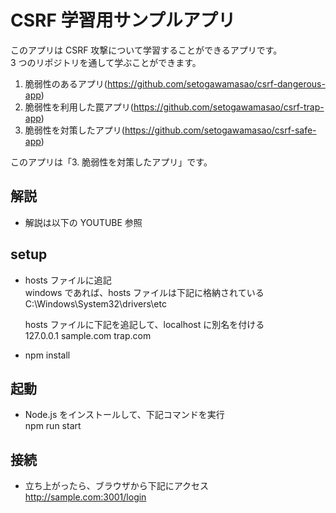 # CSRF 学習用サンプルアプリ

このアプリは CSRF 攻撃について学習することができるアプリです。  
3 つのリポジトリを通して学ぶことができます。

1. 脆弱性のあるアプリ(https://github.com/setogawamasao/csrf-dangerous-app)
2. 脆弱性を利用した罠アプリ(https://github.com/setogawamasao/csrf-trap-app)
3. 脆弱性を対策したアプリ(https://github.com/setogawamasao/csrf-safe-app)

このアプリは「3. 脆弱性を対策したアプリ」です。

## 解説

- 解説は以下の YOUTUBE 参照

## setup

- hosts ファイルに追記  
  windows であれば、hosts ファイルは下記に格納されている  
  C:\Windows\System32\drivers\etc

  hosts ファイルに下記を追記して、localhost に別名を付ける  
  127.0.0.1 sample.com trap.com

- npm install

## 起動

- Node.js をインストールして、下記コマンドを実行  
  npm run start

## 接続

- 立ち上がったら、ブラウザから下記にアクセス  
  http://sample.com:3001/login
